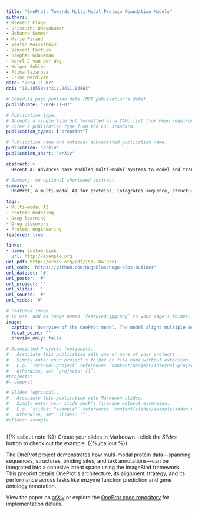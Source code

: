 ```yaml
---
title: "OneProt: Towards Multi-Modal Protein Foundation Models"
authors:
- Klemens Flöge
- Srisruthi Udayakumar
- Johanna Sommer
- Marie Piraud
- Stefan Kesselheim
- Vincent Fortuin
- Stephan Günneman
- Karel J van der Weg
- Holger Gohlke
- Alina Bazarova
- Erinc Merdivan
date: "2024-11-07"
doi: "10.48550/arXiv.2411.04863"

# Schedule page publish date (NOT publication's date).
publishDate: "2024-11-07"

# Publication type.
# Accepts a single type but formatted as a YAML list (for Hugo requirements).
# Enter a publication type from the CSL standard.
publication_types: ["preprint"]

# Publication name and optional abbreviated publication name.
publication: "arXiv"
publication_short: "arXiv"

abstract: >
  Recent AI advances have enabled multi-modal systems to model and translate diverse information spaces. Extending beyond text and vision, we introduce OneProt, a multi-modal AI for proteins that integrates structural, sequence, alignment, and binding site data. Using the ImageBind framework, OneProt aligns the latent spaces of modality encoders along protein sequences. It demonstrates strong performance in retrieval tasks and surpasses state-of-the-art methods in various downstream tasks, including metal ion binding classification, gene-ontology annotation, and enzyme function prediction. This work expands multi-modal capabilities in protein models, paving the way for applications in drug discovery, biocatalytic reaction planning, and protein engineering.

# Summary. An optional shortened abstract.
summary: >
  OneProt, a multi-modal AI for proteins, integrates sequence, structure, alignment, and binding site data using the ImageBind framework. It achieves strong performance on retrieval and downstream tasks, advancing protein-related applications.

tags:
- Multi-modal AI
- Protein modeling
- Deep learning
- Drug discovery
- Protein engineering
featured: true

links:
- name: Custom Link
  url: http://example.org
url_pdf: http://arxiv.org/pdf/1512.04133v1
url_code: 'https://github.com/HugoBlox/hugo-blox-builder'
url_dataset: '#'
url_poster: '#'
url_project: ''
url_slides: ''
url_source: '#'
url_video: '#'

# Featured image
# To use, add an image named `featured.jpg/png` to your page's folder. 
image:
  caption: 'Overview of the OneProt model. The model aligns multiple modalities, including primary protein sequence, 3D protein structure, binding pockets and text annotations. Each modality is processed by its respective encoder, generating embeddings that are then aligned in a shared latent space, facilitating cross-modal learning and integration.'
  focal_point: ""
  preview_only: false

# Associated Projects (optional).
#   Associate this publication with one or more of your projects.
#   Simply enter your project's folder or file name without extension.
#   E.g. `internal-project` references `content/project/internal-project/index.md`.
#   Otherwise, set `projects: []`.
#projects:
#- oneprot

# Slides (optional).
#   Associate this publication with Markdown slides.
#   Simply enter your slide deck's filename without extension.
#   E.g. `slides: "example"` references `content/slides/example/index.md`.
#   Otherwise, set `slides: ""`.
#slides: example
---
```


{{% callout note %}}
Create your slides in Markdown - click the *Slides* button to check out the example.
{{% /callout %}}

The OneProt project demonstrates how multi-modal protein data—spanning sequences, structures, binding sites, and text annotations—can be integrated into a cohesive latent space using the ImageBind framework. This preprint details OneProt's architecture, its alignment strategy, and its performance across tasks like enzyme function prediction and gene ontology annotation.

View the paper on [arXiv](https://arxiv.org/abs/2411.04863) or explore the [OneProt code repository](https://github.com/klemens-floege/oneprot.git) for implementation details.
